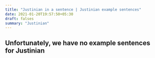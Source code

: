 ```yaml
---
title: "Justinian in a sentence | Justinian example sentences"
date: 2021-01-20T19:57:50+05:30
draft: falses
summary: "Justinian"
---
```

## Unfortunately, we have no example sentences for Justinian                 
